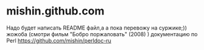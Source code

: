 mishin.github.com
=================

Надо будет написать README файл,а
а пока перевожу на суржике;)) жожоба (смотри фильм  "Бобро поржаловать" (2008) ) 
документацию по Perl
https://github.com/mishin/perldoc-ru
